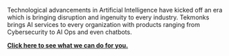 Technological advancements in Artificial Intelligence have kicked off an era which is bringing disruption and ingenuity to every industry.  Tekmonks brings AI services to every organization with products ranging from Cybersecurity to AI Ops and even chatbots. 

[**Click here to see what we can do for you.**]({{#makeLink}}./article.html?article_path=./solutions/ai.md&menu_path=.menus/en{{/makeLink}})